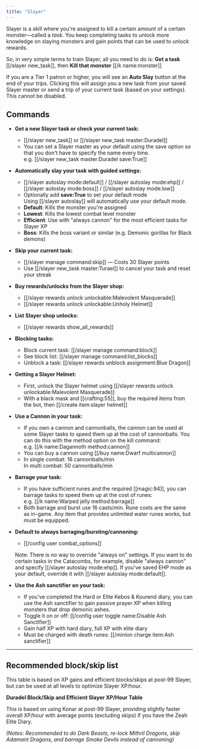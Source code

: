 ```yaml
---
title: "Slayer"
---
```


Slayer is a skill where you're assigned to kill a certain amount of a certain monster—called a _task_. You keep completing tasks to unlock more knowledge on slaying monsters and gain points that can be used to unlock rewards.

So, in very simple terms to train Slayer, all you need to do is: **Get a task** [[/slayer new_task]], then **Kill that monster** [[/k name\:monster]]

If you are a Tier 1 patron or higher, you will see an **Auto Slay** button at the end of your trips. Clicking this will assign you a new task from your saved Slayer master or send a trip of your current task (based on your settings). This cannot be disabled.

## Commands

- **Get a new Slayer task or check your current task:**

  - [[/slayer new_task]] or [[/slayer new_task master\:Duradel]]
  - You can set a Slayer master as your default using the save option so that you don't have to specify the name every time.  
    e.g. [[/slayer new_task master\:Duradel save\:True]]

- **Automatically slay your task with guided settings:**

  - [[/slayer autoslay mode\:default]] / [[/slayer autoslay mode\:ehp]] / [[/slayer autoslay mode\:boss]] / [[/slayer autoslay mode\:low]]
  - Optionally add **save:True** to set your default mode  
    Using [[/slayer autoslay]] will automatically use your default mode.
  - **Default**: Kills the monster you're assigned
  - **Lowest**: Kills the lowest combat level monster
  - **Efficient**: Use with "always cannon" for the most efficient tasks for Slayer XP
  - **Boss**: Kills the boss variant or similar (e.g. Demonic gorillas for Black demons)

- **Skip your current task:**

  - [[/slayer manage command\:skip]] — Costs 30 Slayer points
  - Use [[/slayer new_task master\:Turael]] to cancel your task and reset your streak

- **Buy rewards/unlocks from the Slayer shop:**

  - [[/slayer rewards unlock unlockable\:Malevolent Masquerade]]
  - [[/slayer rewards unlock unlockable\:Unholy Helmet]]

- **List Slayer shop unlocks:**

  - [[/slayer rewards show_all_rewards]]

- **Blocking tasks:**

  - Block current task: [[/slayer manage command\:block]]
  - See block list: [[/slayer manage command\:list_blocks]]
  - Unblock a task: [[/slayer rewards unblock assignment\:Blue Dragon]]

- **Getting a Slayer Helmet:**

  - First, unlock the Slayer helmet using [[/slayer rewards unlock unlockable\:Malevolent Masquerade]]
  - With a black mask and [[crafting:55]], buy the required items from the bot, then [[/create item\:slayer helmet]]

- **Use a Cannon in your task:**

  - If you own a cannon and cannonballs, the cannon can be used at some Slayer tasks to speed them up at the cost of cannonballs. You can do this with the method option on the kill command:  
    e.g. [[/k name\:Dagannoth method\:cannon]]
  - You can buy a cannon using [[/buy name\:Dwarf multicannon]]
  - In single combat: 16 cannonballs/min  
    In multi combat: 50 cannonballs/min

- **Barrage your task:**

  - If you have sufficient runes and the required [[magic:94]], you can barrage tasks to speed them up at the cost of runes:  
    e.g. [[/k name\:Warped jelly method\:barrage]]
  - Both barrage and burst use 16 casts/min. Rune costs are the same as in-game. Any item that provides unlimited water runes works, but must be equipped.

- **Default to always barraging/bursting/cannoning:**

  - [[/config user combat_options]]

  Note: There is no way to override "always on" settings. If you want to do certain tasks in the Catacombs, for example, disable "always cannon" and specify [[/slayer autoslay mode\:ehp]]. If you've saved EHP mode as your default, override it with [[/slayer autoslay mode\:default]].

- **Use the Ash sanctifier on your task:**

  - If you’ve completed the Hard or Elite Kebos & Kourend diary, you can use the Ash sanctifier to gain passive prayer XP when killing monsters that drop demonic ashes.
  - Toggle it on or off: [[/config user toggle name\:Disable Ash Sanctifier]]
  - Gain half XP with hard diary, full XP with elite diary
  - Must be charged with death runes: [[/minion charge item\:Ash sanctifier]]

---

## Recommended block/skip list

This table is based on XP gains and efficient blocks/skips at post-99 Slayer, but can be used at all levels to optimize Slayer XP/hour.

**Duradel Block/Skip and Efficient Slayer XP/Hour Table**

This is based on using Konar at post-99 Slayer, providing slightly faster overall XP/hour with average points (excluding skips) if you have the Zeah Elite Diary.

_(Notes: Recommended to do Dark Beasts, re-lock Mithril Dragons, skip Adamant Dragons, and barrage Smoke Devils instead of cannoning)_
